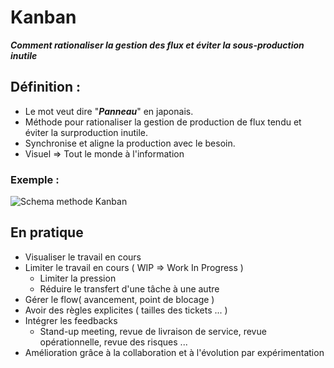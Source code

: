 # Kanban

***Comment rationaliser la gestion des flux et éviter la sous-production inutile***

## Définition :
- Le mot veut dire "***Panneau***" en japonais.
- Méthode pour rationaliser la gestion de production de flux tendu et éviter la surproduction inutile.
- Synchronise et aligne la production avec le besoin.
- Visuel => Tout le monde à l'information

### Exemple :

![Schema methode Kanban](file:///Users/matthieu/Dossier_CDA/GestionProjet/img/Capture%20d%E2%80%99e%CC%81cran%202022-11-09%20a%CC%80%2011.17.01.png)


## En pratique 
- Visualiser le travail en cours
- Limiter le travail en cours ( WIP => Work In Progress )
	- Limiter la pression
	- Réduire le transfert d'une tâche à une autre
- Gérer le flow( avancement, point de blocage )
- Avoir des règles explicites ( tailles des tickets ... )
- Intégrer les feedbacks
	- Stand-up meeting, revue de livraison de service, revue opérationnelle, revue des risques ...
- Amélioration grâce à la collaboration et à l'évolution par expérimentation



